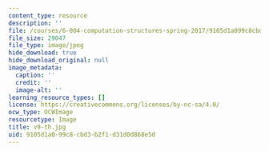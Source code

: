 ```yaml
---
content_type: resource
description: ''
file: /courses/6-004-computation-structures-spring-2017/9105d1a099c8cbd3b2f1d31d0d868e5d_v9-th.jpg
file_size: 29047
file_type: image/jpeg
hide_download: true
hide_download_original: null
image_metadata:
  caption: ''
  credit: ''
  image-alt: ''
learning_resource_types: []
license: https://creativecommons.org/licenses/by-nc-sa/4.0/
ocw_type: OCWImage
resourcetype: Image
title: v9-th.jpg
uid: 9105d1a0-99c8-cbd3-b2f1-d31d0d868e5d
---
```

